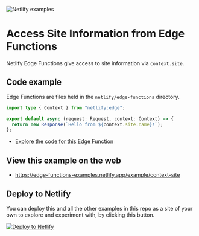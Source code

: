 ![Netlify examples](https://user-images.githubusercontent.com/5865/159468750-df1c2783-39b2-40da-9c0f-971f72a7ea3f.png)

# Access Site Information from Edge Functions

Netlify Edge Functions give access to site information via `context.site`.

## Code example

Edge Functions are files held in the `netlify/edge-functions` directory.

```ts
import type { Context } from "netlify:edge";

export default async (request: Request, context: Context) => {
  return new Response(`Hello from ${context.site.name}!`);
};
```

- [Explore the code for this Edge Function](../../netlify/edge-functions/context-site.ts)

## View this example on the web

- https://edge-functions-examples.netlify.app/example/context-site

## Deploy to Netlify

You can deploy this and all the other examples in this repo as a site of your own to explore and experiment with, by
clicking this button.

[![Deploy to Netlify](https://www.netlify.com/img/deploy/button.svg)](https://app.netlify.com/start/deploy?repository=https://github.com/netlify/edge-functions-examples&utm_campaign=devex&utm_source=edge-functions-examples&utm_medium=web&utm_content=Deploy%20Edge%20Functions%20Examples%20to%20Netlify)
